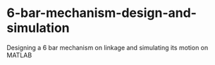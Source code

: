 # 6-bar-mechanism-design-and-simulation
 Designing a 6 bar mechanism on linkage and simulating its motion on MATLAB
